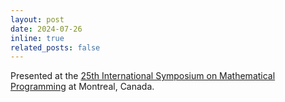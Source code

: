 ```yaml
---
layout: post
date: 2024-07-26
inline: true
related_posts: false
---
```


Presented at the [25th International Symposium on Mathematical Programming](https://ismp2024.gerad.ca/) at Montreal, Canada.

